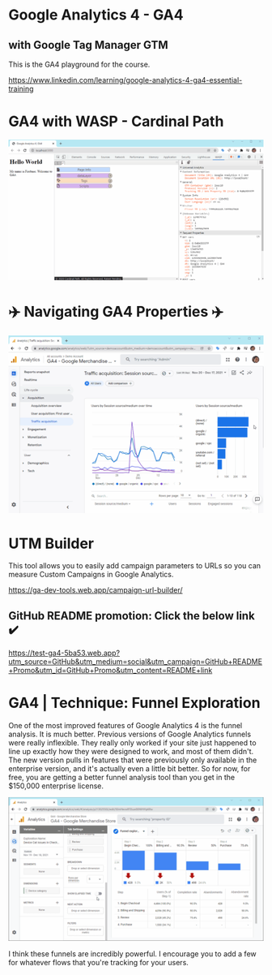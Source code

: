 # Google Analytics 4 - GA4

## with Google Tag Manager GTM

This is the GA4 playground for the course.

https://www.linkedin.com/learning/google-analytics-4-ga4-essential-training

# GA4 with WASP - Cardinal Path

![WASP](ga4.gif)

# ✈️ Navigating GA4 Properties ✈️

![GA4 Demo](ga4-demo.gif)

# UTM Builder

This tool allows you to easily add campaign parameters to URLs so you can measure Custom Campaigns in Google Analytics.

https://ga-dev-tools.web.app/campaign-url-builder/

## GitHub README promotion: Click the below link ✔️

https://test-ga4-5ba53.web.app?utm_source=GitHub&utm_medium=social&utm_campaign=GitHub+README+Promo&utm_id=GitHub+Promo&utm_content=README+link


# GA4 | Technique: Funnel Exploration

 One of the most improved features of Google Analytics 4 is the funnel analysis. It is much better. Previous versions of Google Analytics funnels were really inflexible. They really only worked if your site just happened to line up exactly how they were designed to work, and most of them didn't. The new version pulls in features that were previously only available in the enterprise version, and it's actually even a little bit better. So for now, for free, you are getting a better funnel analysis tool than you get in the $150,000 enterprise license.

![GA4 Funnels](ga4-funnels.gif)

I think these funnels are incredibly powerful. I encourage you to add a few for whatever flows that you're tracking for your users.